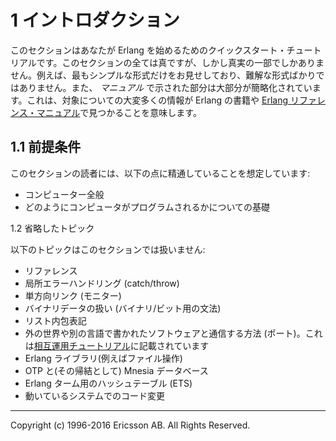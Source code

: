 # 1 イントロダクション

このセクションはあなたが Erlang を始めるためのクイックスタート・チュートリアルです。このセクションの全ては真ですが、しかし真実の一部でしかありません。例えば、最もシンプルな形式だけをお見せしており、難解な形式ばかりではありません。また、 *マニュアル* で示された部分は大部分が簡略化されています。これは、対象についての大変多くの情報が Erlang の書籍や [Erlang リファレンス・マニュアル](http://erlang.org/doc/reference_manual/introduction.html#erlang%20ref%20manual)で見つかることを意味します。

## 1.1 前提条件

このセクションの読者には、以下の点に精通していることを想定しています:

* コンピューター全般
* どのようにコンピュータがプログラムされるかについての基礎

1.2 省略したトピック

以下のトピックはこのセクションでは扱いません:

* リファレンス
* 局所エラーハンドリング (catch/throw)
* 単方向リンク (モニター)
* バイナリデータの扱い (バイナリ/ビット用の文法)
* リスト内包表記
* 外の世界や別の言語で書かれたソフトウェアと通信する方法 (ポート)。これは[相互運用チュートリアル](http://erlang.org/doc/tutorial/introduction.html#interoperability%20tutorial)に記載されています
* Erlang ライブラリ(例えばファイル操作)
* OTP と(その帰結として) Mnesia データベース
* Erlang ターム用のハッシュテーブル (ETS)
* 動いているシステムでのコード変更

----

Copyright (c) 1996-2016 Ericsson AB. All Rights Reserved.